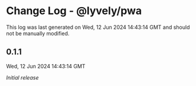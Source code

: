 # Change Log - @lyvely/pwa

This log was last generated on Wed, 12 Jun 2024 14:43:14 GMT and should not be manually modified.

## 0.1.1
Wed, 12 Jun 2024 14:43:14 GMT

_Initial release_


